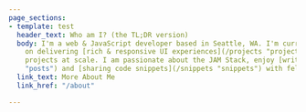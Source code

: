```yaml
---
page_sections:
- template: test
  header_text: Who am I? (the TL;DR version)
  body: I'm a web & JavaScript developer based in Seattle, WA. I'm currently focusing
    on delivering [rich & responsive UI experiences](/projects "projects") for web
    projects at scale. I am passionate about the JAM Stack, enjoy [writing articles](/posts
    "posts") and [sharing code snippets](/snippets "snippets") with fellow developers.
  link_text: More About Me
  link_href: "/about"

---
```

